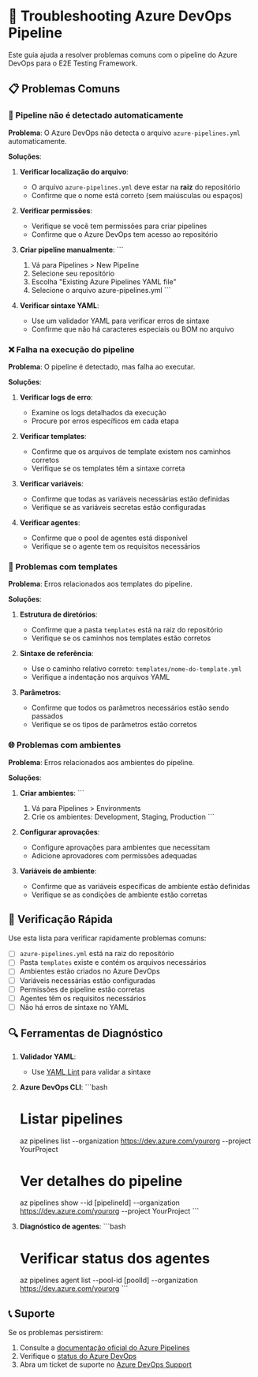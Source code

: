 # 🔧 Troubleshooting Azure DevOps Pipeline

Este guia ajuda a resolver problemas comuns com o pipeline do Azure DevOps para o E2E Testing Framework.

## 📋 Problemas Comuns

### 🚫 Pipeline não é detectado automaticamente

**Problema**: O Azure DevOps não detecta o arquivo `azure-pipelines.yml` automaticamente.

**Soluções**:

1. **Verificar localização do arquivo**:
   - O arquivo `azure-pipelines.yml` deve estar na **raiz** do repositório
   - Confirme que o nome está correto (sem maiúsculas ou espaços)

2. **Verificar permissões**:
   - Verifique se você tem permissões para criar pipelines
   - Confirme que o Azure DevOps tem acesso ao repositório

3. **Criar pipeline manualmente**:
   \`\`\`
   1. Vá para Pipelines > New Pipeline
   2. Selecione seu repositório
   3. Escolha "Existing Azure Pipelines YAML file"
   4. Selecione o arquivo azure-pipelines.yml
   \`\`\`

4. **Verificar sintaxe YAML**:
   - Use um validador YAML para verificar erros de sintaxe
   - Confirme que não há caracteres especiais ou BOM no arquivo

### ❌ Falha na execução do pipeline

**Problema**: O pipeline é detectado, mas falha ao executar.

**Soluções**:

1. **Verificar logs de erro**:
   - Examine os logs detalhados da execução
   - Procure por erros específicos em cada etapa

2. **Verificar templates**:
   - Confirme que os arquivos de template existem nos caminhos corretos
   - Verifique se os templates têm a sintaxe correta

3. **Verificar variáveis**:
   - Confirme que todas as variáveis necessárias estão definidas
   - Verifique se as variáveis secretas estão configuradas

4. **Verificar agentes**:
   - Confirme que o pool de agentes está disponível
   - Verifique se o agente tem os requisitos necessários

### 🔄 Problemas com templates

**Problema**: Erros relacionados aos templates do pipeline.

**Soluções**:

1. **Estrutura de diretórios**:
   - Confirme que a pasta `templates` está na raiz do repositório
   - Verifique se os caminhos nos templates estão corretos

2. **Sintaxe de referência**:
   - Use o caminho relativo correto: `templates/nome-do-template.yml`
   - Verifique a indentação nos arquivos YAML

3. **Parâmetros**:
   - Confirme que todos os parâmetros necessários estão sendo passados
   - Verifique se os tipos de parâmetros estão corretos

### 🌐 Problemas com ambientes

**Problema**: Erros relacionados aos ambientes do pipeline.

**Soluções**:

1. **Criar ambientes**:
   \`\`\`
   1. Vá para Pipelines > Environments
   2. Crie os ambientes: Development, Staging, Production
   \`\`\`

2. **Configurar aprovações**:
   - Configure aprovações para ambientes que necessitam
   - Adicione aprovadores com permissões adequadas

3. **Variáveis de ambiente**:
   - Confirme que as variáveis específicas de ambiente estão definidas
   - Verifique se as condições de ambiente estão corretas

## 📝 Verificação Rápida

Use esta lista para verificar rapidamente problemas comuns:

- [ ] `azure-pipelines.yml` está na raiz do repositório
- [ ] Pasta `templates` existe e contém os arquivos necessários
- [ ] Ambientes estão criados no Azure DevOps
- [ ] Variáveis necessárias estão configuradas
- [ ] Permissões de pipeline estão corretas
- [ ] Agentes têm os requisitos necessários
- [ ] Não há erros de sintaxe no YAML

## 🔍 Ferramentas de Diagnóstico

1. **Validador YAML**:
   - Use [YAML Lint](http://www.yamllint.com/) para validar a sintaxe

2. **Azure DevOps CLI**:
   \`\`\`bash
   # Listar pipelines
   az pipelines list --organization https://dev.azure.com/yourorg --project YourProject
   
   # Ver detalhes do pipeline
   az pipelines show --id [pipelineId] --organization https://dev.azure.com/yourorg --project YourProject
   \`\`\`

3. **Diagnóstico de agentes**:
   \`\`\`bash
   # Verificar status dos agentes
   az pipelines agent list --pool-id [poolId] --organization https://dev.azure.com/yourorg
   \`\`\`

## 📞 Suporte

Se os problemas persistirem:

1. Consulte a [documentação oficial do Azure Pipelines](https://docs.microsoft.com/en-us/azure/devops/pipelines/)
2. Verifique o [status do Azure DevOps](https://status.dev.azure.com/)
3. Abra um ticket de suporte no [Azure DevOps Support](https://azure.microsoft.com/en-us/support/devops/)
